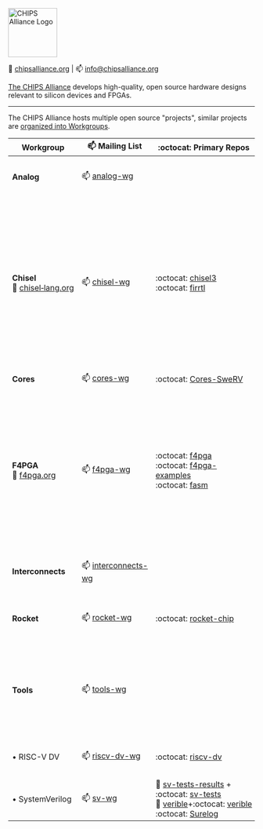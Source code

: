 <img alt="CHIPS Alliance Logo" src="https://chipsalliance.org/wp-content/uploads/sites/83/2019/04/chips_alliance-color.png" height=100>

 :link:&nbsp;[chipsalliance.org](https://chipsalliance.org/) | :mailbox:&nbsp;[info@chipsalliance.org](mailto:info@chipsalliance.org)

 [The CHIPS Alliance](https://chipsalliance.org/) develops high-quality, open source hardware designs relevant to silicon devices and FPGAs.

 ----

 The CHIPS Alliance hosts multiple open source "projects", similar projects are [organized into Workgroups](https://chipsalliance.org/workgroups/).

| Workgroup                                                                         | :mailbox: Mailing List                                                                | :octocat: Primary Repos | Description |
| --------------------------------------------------------------------------------- | ------------------------------------------------------------------------------------- | ----------------------- | ----------- |
| **Analog**                                                                        | :mailbox:&nbsp;[analog-wg](https://lists.chipsalliance.org/g/analog-wg)               | &nbsp;                  | The Analog workgroup works on open source Analog/Mixed-Signal design and verification. |
| **Chisel** <br> :link:&nbsp;[chisel&#8209;lang.org](https://www.chisel-lang.org/) | :mailbox:&nbsp;[chisel-wg](https://lists.chipsalliance.org/g/cores-wg)                | :octocat:&nbsp;[chisel3](https://github.com/chipsalliance/chisel3) <br> :octocat:&nbsp;[firrtl](https://github.com/chipsalliance/firrtl) | <img alt="Chisel" src="https://raw.githubusercontent.com/chipsalliance/chisel3/master/docs/src/images/chisel_logo.svg?sanitize=true" width="200"> <br><br> The Chisel Workgroup is formed around the eponymous hardware design language (HDL) but also includes [FIRRTL](https://github.com/chipsalliance/firrtl) and tools such as [Treadle](https://github.com/chipsalliance/treadle). |
| **Cores**                                                                         | :mailbox:&nbsp;[cores-wg](mailto:cores-wg@lists.chipsalliance.org)                    | :octocat:&nbsp;[Cores-SweRV](https://github.com/chipsalliance/Cores-SweRV) | The cores working group is currently **not** operating. |
| **F4PGA**  <br> :link:&nbsp;[f4pga.org](https://f4pga.org)                        | :mailbox:&nbsp;[f4pga-wg](https://lists.chipsalliance.org/g/f4pga-wg)                 | :octocat:&nbsp;[f4pga](https://github.com/chipsalliance/f4pga) <br> :octocat:&nbsp;[f4pga-examples](https://github.com/chipsalliance/f4pga-examples) <br> :octocat:&nbsp;[fasm](https://github.com/chipsalliance/fasm) | <img alt="F4PGA Logo" src="https://f4pga.org/assets/img/f4pga.svg" width="200"> <br><br> The F4PGA Workgroup was formed to drive open source tooling, IP cores and research for FPGA devices. |
| **Interconnects**                                                                 | :mailbox:&nbsp;[interconnects-wg](https://lists.chipsalliance.org/g/interconnects-wg) | &nbsp;                  | The Interconnects Workgroup focuses on OmniXtend and the AIB Chiplet standard.
| **Rocket**                                                                        | :mailbox:&nbsp;[rocket-wg](https://lists.chipsalliance.org/g/rocket-wg)               | :octocat:&nbsp;[rocket-chip](https://github.com/chipsalliance/rocket-chip) | The Rocket Chip Workgroup covers the “Rocket” RISC-V core generator as well as TileLink. |
| **Tools**                                                                         | :mailbox:&nbsp;[tools-wg](https://lists.chipsalliance.org/g/tools-wg)                 | &nbsp;                  | The Tools Workgroup of CHIPS Alliance covers a wide array of open source tooling for ASIC and FPGA design, mostly focusing around digital design. There are a number of subgroups of the Tools working group. |
| &#8226; RISC-V DV                                                                 | :mailbox:&nbsp;[riscv-dv-wg](mailto:riscv-dv-wg@lists.chipsalliance.org)              | :octocat:&nbsp;[riscv-dv](https://github.com/chipsalliance/) | Workgroup is concerned with the development of the RISC-V DV framework and related technologies. |
| &#8226; SystemVerilog                                                             | :mailbox:&nbsp;[sv-wg](https://lists.chipsalliance.org/g/sv-wg)                       | :link:&nbsp;[sv-tests-results](https://chipsalliance.github.io/sv-tests-results/) + :octocat:&nbsp;[sv-tests](https://github.com/chipsalliance/sv-tests) <br> :link:&nbsp;[verible](https://chipsalliance.github.io/verible/)+:octocat:&nbsp;[verible](https://github.com/chipsalliance/verible) <br> :octocat:&nbsp;[Surelog](https://github.com/chipsalliance/Surelog) | Gathers projects related to the SystemVerilog (SV) Hardware Description Language (HDL). |
